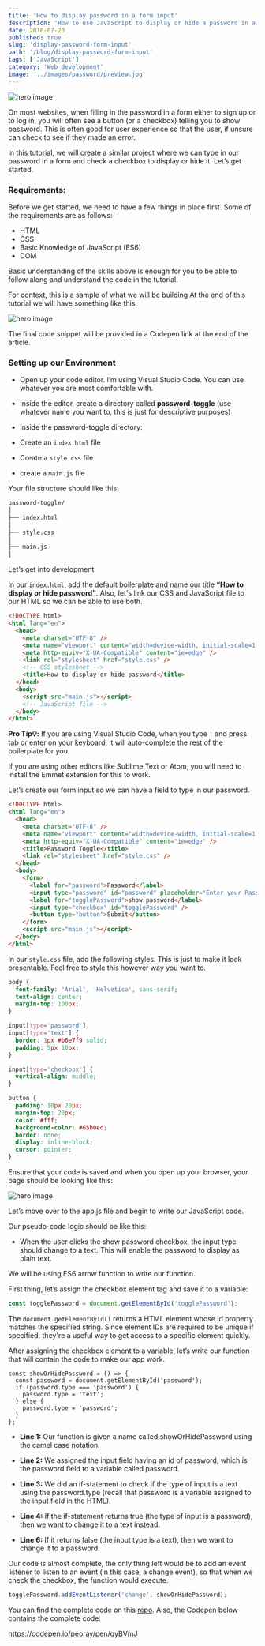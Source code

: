 ```yaml
---
title: 'How to display password in a form input'
description: 'How to use JavaScript to display or hide a password in a form.'
date: 2018-07-20
published: true
slug: 'display-password-form-input'
path: '/blog/display-password-form-input'
tags: ['JavaScript']
category: 'Web development'
image: '../images/password/preview.jpg'
---
```


![hero image](../images/password/preview.jpg)

On most websites, when filling in the password in a form either to sign up or to log in, you will often see a button (or a checkbox) telling you to show password. This is often good for user experience so that the user, if unsure can check to see if they made an error.

In this tutorial, we will create a similar project where we can type in our password in a form and check a checkbox to display or hide it. Let’s get started.

### Requirements:

Before we get started, we need to have a few things in place first. Some of the requirements are as follows:

- HTML
- CSS
- Basic Knowledge of JavaScript (ES6)
- DOM

Basic understanding of the skills above is enough for you to be able to follow along and understand the code in the tutorial.

For context, this is a sample of what we will be building At the end of this tutorial we will have something like this:

![hero image](../images/password/preview2.gif)

The final code snippet will be provided in a Codepen link at the end of the article.

### Setting up our Environment

- Open up your code editor. I’m using Visual Studio Code. You can use whatever you are most comfortable with.

- Inside the editor, create a directory called **password-toggle** (use whatever name you want to, this is just for descriptive purposes)

- Inside the password-toggle directory:

- Create an `index.html` file

- Create a `style.css` file

- create a `main.js` file

Your file structure should like this:

```bash
password-toggle/
│
├── index.html
│
├── style.css
│
├── main.js
│

```

Let’s get into development

In our `index.html`, add the default boilerplate and name our title **“How to display or hide password”**. Also, let's link our CSS and JavaScript file to our HTML so we can be able to use both.

```html
<!DOCTYPE html>
<html lang="en">
  <head>
    <meta charset="UTF-8" />
    <meta name="viewport" content="width=device-width, initial-scale=1.0" />
    <meta http-equiv="X-UA-Compatible" content="ie=edge" />
    <link rel="stylesheet" href="style.css" />
    <!-- CSS stylesheet -->
    <title>How to display or hide password</title>
  </head>
  <body>
    <script src="main.js"></script>
    <!-- JavaScript file -->
  </body>
</html>
```

**Pro Tip💡:** If you are using Visual Studio Code, when you type `!` and press tab or enter on your keyboard, it will auto-complete the rest of the boilerplate for you.

If you are using other editors like Sublime Text or Atom, you will need to install the Emmet extension for this to work.

Let’s create our form input so we can have a field to type in our password.

```html
<!DOCTYPE html>
<html lang="en">
  <head>
    <meta charset="UTF-8" />
    <meta name="viewport" content="width=device-width, initial-scale=1.0" />
    <meta http-equiv="X-UA-Compatible" content="ie=edge" />
    <title>Password Toggle</title>
    <link rel="stylesheet" href="style.css" />
  </head>
  <body>
    <form>
      <label for="password">Password</label>
      <input type="password" id="password" placeholder="Enter your Password" />
      <label for="togglePassword">show password</label>
      <input type="checkbox" id="togglePassword" />
      <button type="button">Submit</button>
    </form>
    <script src="main.js"></script>
  </body>
</html>
```

In our `style.css` file, add the following styles. This is just to make it look presentable. Feel free to style this however way you want to.

```css
body {
  font-family: 'Arial', 'Helvetica', sans-serif;
  text-align: center;
  margin-top: 100px;
}

input[type='password'],
input[type='text'] {
  border: 1px #b6e7f9 solid;
  padding: 5px 10px;
}

input[type='checkbox'] {
  vertical-align: middle;
}

button {
  padding: 10px 20px;
  margin-top: 20px;
  color: #fff;
  background-color: #65b0ed;
  border: none;
  display: inline-block;
  cursor: pointer;
}
```

Ensure that your code is saved and when you open up your browser, your page should be looking like this:

![hero image](../images/password/preview3.png)

Let’s move over to the app.js file and begin to write our JavaScript code.

Our pseudo-code logic should be like this:

- When the user clicks the show password checkbox, the input type should change to a text. This will enable the password to display as plain text.

We will be using ES6 arrow function to write our function.

First thing, let’s assign the checkbox element tag and save it to a variable:

```js
const togglePassword = document.getElementById('togglePassword');
```

The `document.getElementById()` returns a HTML element whose id property matches the specified string. Since element IDs are required to be unique if specified, they're a useful way to get access to a specific element quickly.

After assigning the checkbox element to a variable, let’s write our function that will contain the code to make our app work.

```js{codeTitle: "main.js"}{numberLines: true}
const showOrHidePassword = () => {
  const password = document.getElementById('password');
  if (password.type === 'password') {
    password.type = 'text';
  } else {
    password.type = 'password';
  }
};
```

- **Line 1:** Our function is given a name called showOrHidePassword using the camel case notation.

- **Line 2:** We assigned the input field having an id of password, which is the password field to a variable called password.

- **Line 3:** We did an if-statement to check if the type of input is a text using the password.type (recall that password is a variable assigned to the input field in the HTML).

- **Line 4:** If the if-statement returns true (the type of input is a password), then we want to change it to a text instead.

- **Line 6:** If it returns false (the input type is a text), then we want to change it to a password.

Our code is almost complete, the only thing left would be to add an event listener to listen to an event (in this case, a change event), so that when we check the checkbox, the function would execute.

```js
togglePassword.addEventListener('change', showOrHidePassword);
```

You can find the complete code on this [repo](https://github.com/peoray/toggle-form-password). Also, the Codepen below contains the complete code:

https://codepen.io/peoray/pen/qyBVmJ
